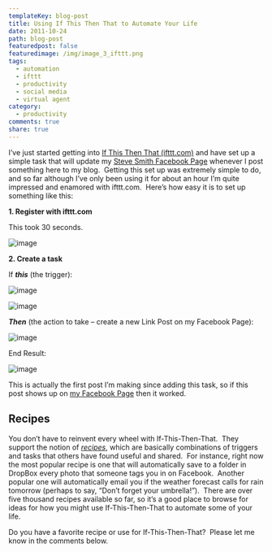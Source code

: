 ```yaml
---
templateKey: blog-post
title: Using If This Then That to Automate Your Life
date: 2011-10-24
path: blog-post
featuredpost: false
featuredimage: /img/image_3_ifttt.png
tags:
  - automation
  - ifttt
  - productivity
  - social media
  - virtual agent
category:
  - productivity
comments: true
share: true
---
```


I’ve just started getting into [If This Then That (ifttt.com)](http://ifttt.com) and have set up a simple task that will update my [Steve Smith Facebook Page](https://www.facebook.com/StevenAndrewSmith) whenever I post something here to my blog.  Getting this set up was extremely simple to do, and so far although I’ve only been using it for about an hour I’m quite impressed and enamored with ifttt.com.  Here’s how easy it is to set up something like this:

**1\. Register with ifttt.com**

This took 30 seconds.

![image](/img/image_15_ifttt.png "image")

**2\. Create a task**

If **_this_** (the trigger):

![image](/img/image_3_ifttt.png "image")

![image](/img/image_6_ifttt.png "image")

**_Then_** (the action to take – create a new Link Post on my Facebook Page):

![image](/img/image_9_ifttt.png "image")

End Result:

![image](/img/image_12_ifttt.png "image")

This is actually the first post I’m making since adding this task, so if this post shows up on [my Facebook Page](https://www.facebook.com/StevenAndrewSmith) then it worked.

## Recipes

You don’t have to reinvent every wheel with If-This-Then-That.  They support the notion of _[recipes](http://ifttt.com/recipes)_, which are basically combinations of triggers and tasks that others have found useful and shared.  For instance, right now the most popular recipe is one that will automatically save to a folder in DropBox every photo that someone tags you in on Facebook.  Another popular one will automatically email you if the weather forecast calls for rain tomorrow (perhaps to say, “Don’t forget your umbrella!”).  There are over five thousand recipes available so far, so it’s a good place to browse for ideas for how you might use If-This-Then-That to automate some of your life.

Do you have a favorite recipe or use for If-This-Then-That?  Please let me know in the comments below.
